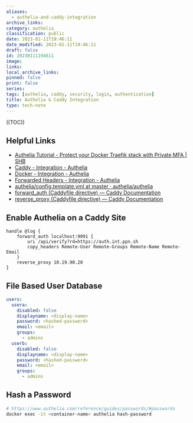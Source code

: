 ```yaml
---
aliases:
  - authelia-and-caddy-integration
archive_links: 
category: authelia
classification: public
date: 2023-01-11T19:46:11
date_modified: 2023-01-11T19:46:11
draft: false
id: 20230111194611
image: 
links: 
local_archive_links: 
pinned: false
print: false
series: 
tags: [authelia, caddy, security, login, authentication]
title: Authelia & Caddy Integration
type: tech-note
---
```


((TOC))

## Helpful Links

- [Authelia Tutorial - Protect your Docker Traefik stack with Private MFA | SHB](https://www.smarthomebeginner.com/docker-authelia-tutorial/)
- [Caddy - Integration - Authelia](https://www.authelia.com/integration/proxies/caddy/)
- [Docker - Integration - Authelia](https://www.authelia.com/integration/deployment/docker/)
- [Forwarded Headers - Integration - Authelia](https://www.authelia.com/integration/proxies/fowarded-headers/)
- [authelia/config.template.yml at master · authelia/authelia](https://github.com/authelia/authelia/blob/master/config.template.yml)
- [forward_auth (Caddyfile directive) — Caddy Documentation](https://caddyserver.com/docs/caddyfile/directives/forward_auth#authelia)
- [reverse_proxy (Caddyfile directive) — Caddy Documentation](https://caddyserver.com/docs/caddyfile/directives/reverse_proxy#trusted_proxies)

## Enable Authelia on a Caddy Site

```
handle @log {
    forward_auth localhost:9091 {
        uri /api/verify?rd=https://auth.int.ppn.sh
        copy_headers Remote-User Remote-Groups Remote-Name Remote-Email
    }
    reverse_proxy 10.19.90.20
}
```

## File Based User Database

```yaml
users:
  usera:
    disabled: false
    displayname: <display-name>
    password: <hashed-password>
    email: <email>
    groups:
      - admins
  userb:
    disabled: false
    displayname: <display-name>
    password: <hashed-password>
    email: <email>
    groups:
      - admins
```

## Hash a Password

```sh
# https://www.authelia.com/reference/guides/passwords/#passwords
docker exec -it <container-name> authelia hash-password
```


